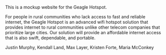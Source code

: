 This is a mockup website for the Geagle Hotspot. 

For people in rural communities who lack access to fast and reliable internet, the Geagle Hotspot is an advanced wifi hotspot solution that provides internet to rural communities unlike other telecom companies that prioritize large cities. Our solution will provide an affordable internet access that is also swift, dependable, and portable.

Justin Murphy, Kendall Land, Max Layer, Kristen Forte, Maria McConkey
